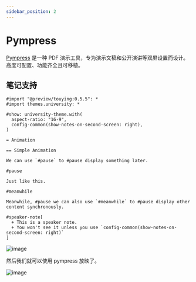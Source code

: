 ```yaml
---
sidebar_position: 2
---
```


# Pympress

[Pympress](https://github.com/Cimbali/pympress) 是一种 PDF 演示工具，专为演示文稿和公开演讲等双屏设置而设计。高度可配置、功能齐全且可移植。


## 笔记支持

```typst
#import "@preview/touying:0.5.5": *
#import themes.university: *

#show: university-theme.with(
  aspect-ratio: "16-9",
  config-common(show-notes-on-second-screen: right),
)

= Animation

== Simple Animation

We can use `#pause` to #pause display something later.

#pause

Just like this.

#meanwhile

Meanwhile, #pause we can also use `#meanwhile` to #pause display other content synchronously.

#speaker-note[
  + This is a speaker note.
  + You won't see it unless you use `config-common(show-notes-on-second-screen: right)`
]
```

![image](https://github.com/touying-typ/touying/assets/34951714/b43c7f99-c5f9-4084-aa70-c1561e8aafee)

然后我们就可以使用 pympress 放映了。

![image](https://github.com/touying-typ/touying/assets/34951714/afbe17cb-46d4-4507-90e8-959c53de95d5)

